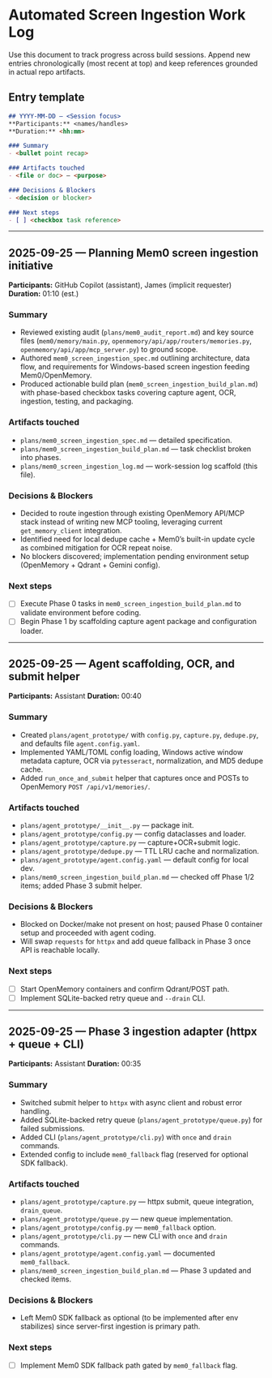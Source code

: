 # Automated Screen Ingestion Work Log

Use this document to track progress across build sessions. Append new entries chronologically (most recent at top) and keep references grounded in actual repo artifacts.

## Entry template

````markdown
## YYYY-MM-DD — <Session focus>
**Participants:** <names/handles>
**Duration:** <hh:mm>

### Summary
- <bullet point recap>

### Artifacts touched
- <file or doc> — <purpose>

### Decisions & Blockers
- <decision or blocker>

### Next steps
- [ ] <checkbox task reference>
````

---

## 2025-09-25 — Planning Mem0 screen ingestion initiative

**Participants:** GitHub Copilot (assistant), James (implicit requester)
**Duration:** 01:10 (est.)

### Summary

- Reviewed existing audit (`plans/mem0_audit_report.md`) and key source files (`mem0/memory/main.py`, `openmemory/api/app/routers/memories.py`, `openmemory/api/app/mcp_server.py`) to ground scope.
- Authored `mem0_screen_ingestion_spec.md` outlining architecture, data flow, and requirements for Windows-based screen ingestion feeding Mem0/OpenMemory.
- Produced actionable build plan (`mem0_screen_ingestion_build_plan.md`) with phase-based checkbox tasks covering capture agent, OCR, ingestion, testing, and packaging.

### Artifacts touched

- `plans/mem0_screen_ingestion_spec.md` — detailed specification.
- `plans/mem0_screen_ingestion_build_plan.md` — task checklist broken into phases.
- `plans/mem0_screen_ingestion_log.md` — work-session log scaffold (this file).

### Decisions & Blockers

- Decided to route ingestion through existing OpenMemory API/MCP stack instead of writing new MCP tooling, leveraging current `get_memory_client` integration.
- Identified need for local dedupe cache + Mem0’s built-in update cycle as combined mitigation for OCR repeat noise.
- No blockers discovered; implementation pending environment setup (OpenMemory + Qdrant + Gemini config).

### Next steps

- [ ] Execute Phase 0 tasks in `mem0_screen_ingestion_build_plan.md` to validate environment before coding.
- [ ] Begin Phase 1 by scaffolding capture agent package and configuration loader.

---

## 2025-09-25 — Agent scaffolding, OCR, and submit helper

**Participants:** Assistant
**Duration:** 00:40

### Summary
- Created `plans/agent_prototype/` with `config.py`, `capture.py`, `dedupe.py`, and defaults file `agent.config.yaml`.
- Implemented YAML/TOML config loading, Windows active window metadata capture, OCR via `pytesseract`, normalization, and MD5 dedupe cache.
- Added `run_once_and_submit` helper that captures once and POSTs to OpenMemory `POST /api/v1/memories/`.

### Artifacts touched
- `plans/agent_prototype/__init__.py` — package init.
- `plans/agent_prototype/config.py` — config dataclasses and loader.
- `plans/agent_prototype/capture.py` — capture+OCR+submit logic.
- `plans/agent_prototype/dedupe.py` — TTL LRU cache and normalization.
- `plans/agent_prototype/agent.config.yaml` — default config for local dev.
- `plans/mem0_screen_ingestion_build_plan.md` — checked off Phase 1/2 items; added Phase 3 submit helper.

### Decisions & Blockers
- Blocked on Docker/make not present on host; paused Phase 0 container setup and proceeded with agent coding.
- Will swap `requests` for `httpx` and add queue fallback in Phase 3 once API is reachable locally.

### Next steps
- [ ] Start OpenMemory containers and confirm Qdrant/POST path.
- [ ] Implement SQLite-backed retry queue and `--drain` CLI.

---

## 2025-09-25 — Phase 3 ingestion adapter (httpx + queue + CLI)

**Participants:** Assistant
**Duration:** 00:35

### Summary
- Switched submit helper to `httpx` with async client and robust error handling.
- Added SQLite-backed retry queue (`plans/agent_prototype/queue.py`) for failed submissions.
- Added CLI (`plans/agent_prototype/cli.py`) with `once` and `drain` commands.
- Extended config to include `mem0_fallback` flag (reserved for optional SDK fallback).

### Artifacts touched
- `plans/agent_prototype/capture.py` — httpx submit, queue integration, `drain_queue`.
- `plans/agent_prototype/queue.py` — new queue implementation.
- `plans/agent_prototype/config.py` — `mem0_fallback` option.
- `plans/agent_prototype/cli.py` — new CLI with `once` and `drain` commands.
- `plans/agent_prototype/agent.config.yaml` — documented `mem0_fallback`.
- `plans/mem0_screen_ingestion_build_plan.md` — Phase 3 updated and checked items.

### Decisions & Blockers
- Left Mem0 SDK fallback as optional (to be implemented after env stabilizes) since server-first ingestion is primary path.

### Next steps
- [ ] Implement Mem0 SDK fallback path gated by `mem0_fallback` flag.